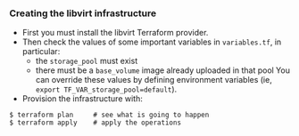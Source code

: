 ### Creating the libvirt infrastructure

* First you must install the libvirt Terraform provider.
* Then check the values of some important variables in `variables.tf`,
in particular:
  * the `storage_pool` must exist
  * there must be a `base_volume` image already uploaded in that pool
You can override these values by defining environment variables (ie,
`export TF_VAR_storage_pool=default`).
* Provision the infrastructure with:

```
$ terraform plan     # see what is going to happen
$ terraform apply    # apply the operations
```
